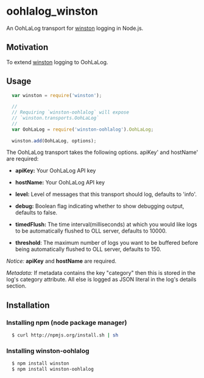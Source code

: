 # oohlalog_winston 
An OohLaLog transport for [winston][0] logging in Node.js.

## Motivation
To extend [winston][0] logging to OohLaLog.


## Usage
``` js
  var winston = require('winston');
  
  //
  // Requiring `winston-oohlalog` will expose 
  // `winston.transports.OohLaLog`
  //
  var OohLaLog = require('winston-oohlalog').OohLaLog;
  
  winston.add(OohLaLog, options);
```
The OohLaLog transport takes the following options. apiKey' and hostName' are required:

* __apiKey:__ Your OohLaLog API key
* __hostName:__ Your OohLaLog API key
* __level:__ Level of messages that this transport should log, defaults to 'info'.
* __debug:__ Boolean flag indicating whether to show debugging output, defaults to false.

* __timedFlush:__ The time interval(milliseconds) at which you would like logs to be automatically flushed to OLL server, defaults to 10000.
* __threshold__: The maximum number of logs you want to be buffered before being automatically flushed to OLL server, defaults to 150.

*Notice:* __apiKey__ and __hostName__ are required. 


*Metadata:* If metadata contains the key "category" then this is stored in the log's category attribute. All else is logged as JSON literal in the log's details section.

## Installation

### Installing npm (node package manager)

``` bash
  $ curl http://npmjs.org/install.sh | sh
```

### Installing winston-oohlalog

``` bash
  $ npm install winston
  $ npm install winston-oohlalog
```


[0]: https://github.com/indexzero/winston
